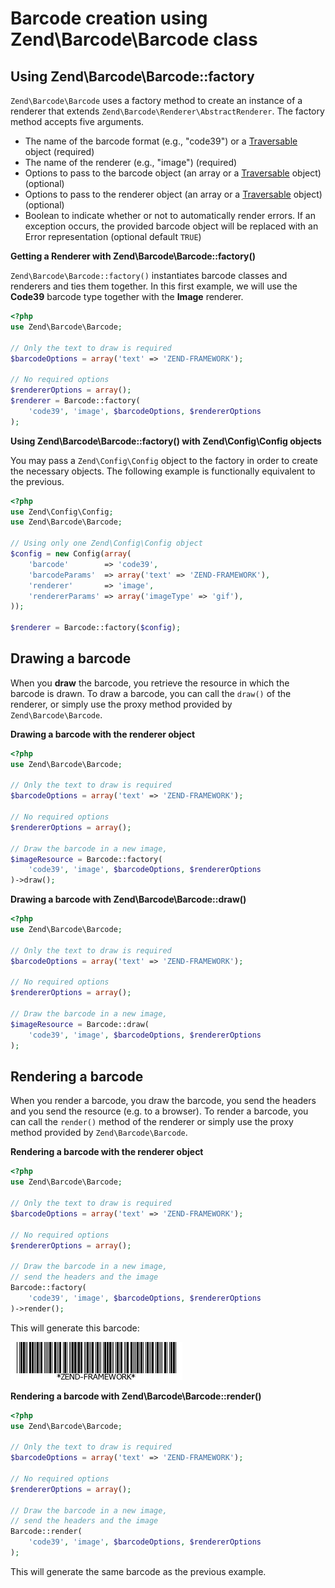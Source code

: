 # Barcode creation using Zend\\Barcode\\Barcode class

## Using Zend\\Barcode\\Barcode::factory

`Zend\Barcode\Barcode` uses a factory method to create an instance of a renderer that extends
`Zend\Barcode\Renderer\AbstractRenderer`. The factory method accepts five arguments.

- The name of the barcode format (e.g., "code39") or a [Traversable](http://php.net/traversable)
object (required)
- The name of the renderer (e.g., "image") (required)
- Options to pass to the barcode object (an array or a [Traversable](http://php.net/traversable)
object) (optional)
- Options to pass to the renderer object (an array or a [Traversable](http://php.net/traversable)
object) (optional)
- Boolean to indicate whether or not to automatically render errors. If an exception occurs, the
provided barcode object will be replaced with an Error representation (optional default `TRUE`)

**Getting a Renderer with Zend\\Barcode\\Barcode::factory()**

`Zend\Barcode\Barcode::factory()` instantiates barcode classes and renderers and ties them together.
In this first example, we will use the **Code39** barcode type together with the **Image** renderer.

```php
<?php
use Zend\Barcode\Barcode;

// Only the text to draw is required
$barcodeOptions = array('text' => 'ZEND-FRAMEWORK');

// No required options
$rendererOptions = array();
$renderer = Barcode::factory(
    'code39', 'image', $barcodeOptions, $rendererOptions
);

```

**Using Zend\\Barcode\\Barcode::factory() with Zend\\Config\\Config objects**

You may pass a `Zend\Config\Config` object to the factory in order to create the necessary objects.
The following example is functionally equivalent to the previous.

```php
<?php
use Zend\Config\Config;
use Zend\Barcode\Barcode;

// Using only one Zend\Config\Config object
$config = new Config(array(
    'barcode'        => 'code39',
    'barcodeParams'  => array('text' => 'ZEND-FRAMEWORK'),
    'renderer'       => 'image',
    'rendererParams' => array('imageType' => 'gif'),
));

$renderer = Barcode::factory($config);

```

## Drawing a barcode

When you **draw** the barcode, you retrieve the resource in which the barcode is drawn. To draw a
barcode, you can call the `draw()` of the renderer, or simply use the proxy method provided by
`Zend\Barcode\Barcode`.

**Drawing a barcode with the renderer object**

```php
<?php
use Zend\Barcode\Barcode;

// Only the text to draw is required
$barcodeOptions = array('text' => 'ZEND-FRAMEWORK');

// No required options
$rendererOptions = array();

// Draw the barcode in a new image,
$imageResource = Barcode::factory(
    'code39', 'image', $barcodeOptions, $rendererOptions
)->draw();

```

**Drawing a barcode with Zend\\Barcode\\Barcode::draw()**

```php
<?php
use Zend\Barcode\Barcode;

// Only the text to draw is required
$barcodeOptions = array('text' => 'ZEND-FRAMEWORK');

// No required options
$rendererOptions = array();

// Draw the barcode in a new image,
$imageResource = Barcode::draw(
    'code39', 'image', $barcodeOptions, $rendererOptions
);

```

## Rendering a barcode

When you render a barcode, you draw the barcode, you send the headers and you send the resource
(e.g. to a browser). To render a barcode, you can call the `render()` method of the renderer or
simply use the proxy method provided by `Zend\Barcode\Barcode`.

**Rendering a barcode with the renderer object**

```php
<?php
use Zend\Barcode\Barcode;

// Only the text to draw is required
$barcodeOptions = array('text' => 'ZEND-FRAMEWORK');

// No required options
$rendererOptions = array();

// Draw the barcode in a new image,
// send the headers and the image
Barcode::factory(
    'code39', 'image', $barcodeOptions, $rendererOptions
)->render();

```

This will generate this barcode:

![image](../images/zend.barcode.introduction.example-1.png)

**Rendering a barcode with Zend\\Barcode\\Barcode::render()**

```php
<?php
use Zend\Barcode\Barcode;

// Only the text to draw is required
$barcodeOptions = array('text' => 'ZEND-FRAMEWORK');

// No required options
$rendererOptions = array();

// Draw the barcode in a new image,
// send the headers and the image
Barcode::render(
    'code39', 'image', $barcodeOptions, $rendererOptions
);

```

This will generate the same barcode as the previous example.


